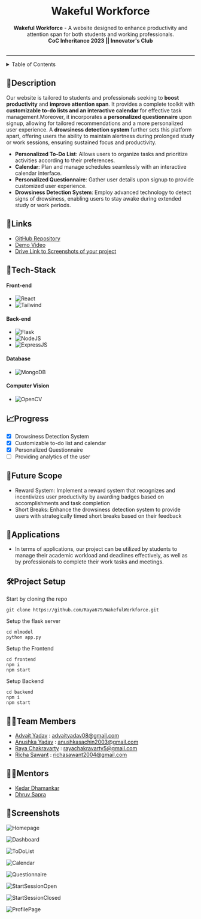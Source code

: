 <h1 align="center">
  <!-- <a href="https://github.com/CommunityOfCoders/Inheritance-2023">
    <img src="https://github.com/CommunityOfCoders/Inheritance-2023" alt="CoC Inheritance 2022" width="500" height="166"> -->
  </a>
  <br>
  Wakeful Workforce
</h1>

<div align="center">
   <strong>Wakeful Workforce</strong> - A website designed to enhance productivity and attention span for both students and working professionals.<br>
  <b>CoC Inheritance 2023 || Innovator's Club</b><br> <br>
</div>
<hr>

<details>
<summary>Table of Contents</summary>

- [Description](#description)
- [Links](#links)
- [Tech Stack](#tech-stack)
- [Progress](#progress)
- [Future Scope](#future-scope)
- [Applications](#applications)
- [Project Setup](#project-setup)
- [Team Members](#team-members)
- [Mentors](#mentors)
- [Screenshots](#screenshots)

</details>

## 📝Description

Our website is tailored to students and professionals seeking to <b>boost productivity</b> and <b>improve attention span</b>. It provides a complete toolkit with <b>customizable to-do lists and an interactive calendar</b> for effective task management.Moreover, it incorporates a <b>personalized questionnaire</b> upon signup, allowing for tailored recommendations and a more personalized user experience. A <b>drowsiness detection system</b> further sets this platform apart, offering users the ability to maintain alertness during prolonged study or work sessions, ensuring sustained focus and productivity.

- <b>Personalized To-Do List</b>: Allows users to organize tasks and prioritize activities according to their preferences.
- <b>Calendar</b>: Plan and manage schedules seamlessly with an interactive calendar interface.
- <b>Personalized Questionnaire</b>: Gather user details upon signup to provide customized user experience.
- <b>Drowsiness Detection System</b>: Employ advanced technology to detect signs of drowsiness, enabling users to stay awake during extended study or work periods.

## 🔗Links

- [GitHub Repository](https://github.com/Raya679/WakefulWorkforce)
- [Demo Video](https://drive.google.com/file/d/10FY-8mr5NcXH8hWReojwDOJFubiBfsbS/view)
- [Drive Link to Screenshots of your project](https://drive.google.com/drive/folders/1NBlY3LtyoQt7ZYK2rsnmpxDRz_dNMjmt)
<!-- - [Hosted Website Link]()
- [Hosted Backend Link]() -->

## 🤖Tech-Stack

#### Front-end
- ![React](https://img.shields.io/badge/react-%2320232a.svg?style=for-the-badge&logo=react&logoColor=%2361DAFB)
- ![Tailwind](https://img.shields.io/badge/Tailwind_CSS-38B2AC?style=for-the-badge&logo=tailwind-css&logoColor=white) 

#### Back-end
- ![Flask](https://img.shields.io/badge/Flask-000000?style=for-the-badge&logo=flask&logoColor=white)
- ![NodeJS](https://img.shields.io/badge/Node.js-43853D?style=for-the-badge&logo=node.js&logoColor=white)
- ![ExpressJS](https://img.shields.io/badge/Express.js-404D59?style=for-the-badge)

#### Database
- ![MongoDB](https://img.shields.io/badge/MongoDB-4EA94B?style=for-the-badge&logo=mongodb&logoColor=white)


#### Computer Vision
- ![OpenCV](https://img.shields.io/badge/OpenCV-27338e?style=for-the-badge&logo=OpenCV&logoColor=white)

## 📈Progress

- [x] Drowsiness Detection System
- [x] Customizable to-do list and calendar
- [x] Personalized Questionnaire
- [ ] Providing analytics of the user

## 🔮Future Scope

- Reward System: Implement a reward system that recognizes and incentivizes user productivity by awarding badges based on accomplishments and task completion
- Short Breaks: Enhance the drowsiness detection system to provide users with strategically timed short breaks based on their feedback

## 💸Applications

- In terms of applications, our project can be utilized by students to manage their academic workload and deadlines effectively, as well as by professionals to complete their work tasks and meetings. 

## 🛠Project Setup

Start by cloning the repo

`git clone https://github.com/Raya679/WakefulWorkforce.git`

Setup the flask server

`cd mlmodel` <br>
`python app.py`

Setup the Frontend

`cd frontend` <br>
`npm i` <br>
`npm start`

Setup Backend 

`cd backend` <br>
`npm i` <br>
`npm start`


## 👨‍💻Team Members


- [Advait Yadav](https://github.com/TIDYMOUSE) : advaityadav08@gmail.com
- [Anushka Yadav](https://github.com/2412anushka) : anushkasachin2003@gmail.com
- [Raya Chakravarty](https://github.com/Raya679) : rayachakravarty5@gmail.com
- [Richa Sawant](https://github.com/richa-sawant) : richasawant2004@gmail.com

## 👨‍🏫Mentors

- [Kedar Dhamankar](https://github.com/KedarDhamankar)
- [Dhruv Sapra](https://github.com/)

## 📱Screenshots

![Homepage](https://github.com/Raya679/WakefulWorkforce/assets/113240231/f923887e-258a-478a-ba3b-0b955c16d020)

![Dashboard](https://github.com/Raya679/WakefulWorkforce/assets/113240231/ed9a4457-978a-452f-9c0d-4ff2baf9a86a)

![ToDoList](https://github.com/Raya679/WakefulWorkforce/assets/113240231/8323b47f-06c3-4c6a-82e7-eae0cfa0ee8f)

![Calendar](https://github.com/Raya679/WakefulWorkforce/assets/113240231/5bc44885-f627-4850-aa2c-c3c4b0951ea8)

![Questionnaire](https://github.com/Raya679/WakefulWorkforce/assets/113240231/0e721919-bcc4-4ff5-8dfd-bcf4194e12da)

![StartSessionOpen](https://github.com/Raya679/WakefulWorkforce/assets/113240231/9c49d7ba-a59c-4545-b9cd-dab84fbed464)

![StartSessionClosed](https://github.com/Raya679/WakefulWorkforce/assets/113240231/4335bba6-86f7-4424-8405-50e684cd159c)

![ProfilePage](https://github.com/Raya679/WakefulWorkforce/assets/113240231/de9fedd1-8c9d-4bfe-8d06-5e5f89f8d643)
